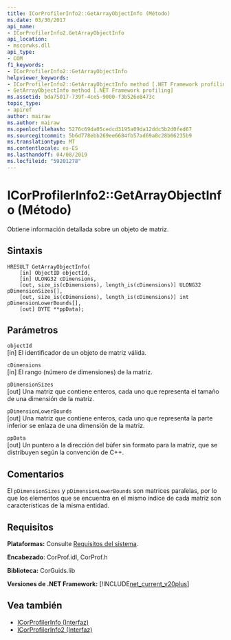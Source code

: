 ```yaml
---
title: ICorProfilerInfo2::GetArrayObjectInfo (Método)
ms.date: 03/30/2017
api_name:
- ICorProfilerInfo2.GetArrayObjectInfo
api_location:
- mscorwks.dll
api_type:
- COM
f1_keywords:
- ICorProfilerInfo2::GetArrayObjectInfo
helpviewer_keywords:
- ICorProfilerInfo2::GetArrayObjectInfo method [.NET Framework profiling]
- GetArrayObjectInfo method [.NET Framework profiling]
ms.assetid: bda75017-739f-4ce5-9000-f3b526e8473c
topic_type:
- apiref
author: mairaw
ms.author: mairaw
ms.openlocfilehash: 5276c69da05cedcd3195a09da12ddc5b2d0fed67
ms.sourcegitcommit: 5b6d778ebb269ee6684fb57ad69a8c28b06235b9
ms.translationtype: MT
ms.contentlocale: es-ES
ms.lasthandoff: 04/08/2019
ms.locfileid: "59201278"
---
```

# <a name="icorprofilerinfo2getarrayobjectinfo-method"></a>ICorProfilerInfo2::GetArrayObjectInfo (Método)
Obtiene información detallada sobre un objeto de matriz.  
  
## <a name="syntax"></a>Sintaxis  
  
```  
HRESULT GetArrayObjectInfo(  
    [in] ObjectID objectId,  
    [in] ULONG32 cDimensions,  
    [out, size_is(cDimensions), length_is(cDimensions)] ULONG32 pDimensionSizes[],  
    [out, size_is(cDimensions), length_is(cDimensions)] int pDimensionLowerBounds[],  
    [out] BYTE **ppData);  
```  
  
## <a name="parameters"></a>Parámetros  
 `objectId`  
 [in] El identificador de un objeto de matriz válida.  
  
 `cDimensions`  
 [in] El rango (número de dimensiones) de la matriz.  
  
 `pDimensionSizes`  
 [out] Una matriz que contiene enteros, cada uno que representa el tamaño de una dimensión de la matriz.  
  
 `pDimensionLowerBounds`  
 [out] Una matriz que contiene enteros, cada uno que representa la parte inferior se enlaza de una dimensión de la matriz.  
  
 `ppData`  
 [out] Un puntero a la dirección del búfer sin formato para la matriz, que se distribuyen según la convención de C++.  
  
## <a name="remarks"></a>Comentarios  
 El `pDimensionSizes` y `pDimensionLowerBounds` son matrices paralelas, por lo que los elementos que se encuentra en el mismo índice de cada matriz son características de la misma entidad.  
  
## <a name="requirements"></a>Requisitos  
 **Plataformas:** Consulte [Requisitos del sistema](../../../../docs/framework/get-started/system-requirements.md).  
  
 **Encabezado**: CorProf.idl, CorProf.h  
  
 **Biblioteca:** CorGuids.lib  
  
 **Versiones de .NET Framework:** [!INCLUDE[net_current_v20plus](../../../../includes/net-current-v20plus-md.md)]  
  
## <a name="see-also"></a>Vea también

- [ICorProfilerInfo (Interfaz)](../../../../docs/framework/unmanaged-api/profiling/icorprofilerinfo-interface.md)
- [ICorProfilerInfo2 (Interfaz)](../../../../docs/framework/unmanaged-api/profiling/icorprofilerinfo2-interface.md)
